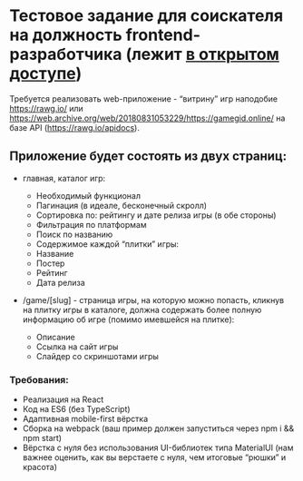 # Тестовое задание для соискателя на должность frontend-разработчика (лежит [в открытом доступе](https://github.com/Hexlet/ru-test-assignments))

Требуется реализовать web-приложение - “витрину” игр наподобие https://rawg.io/ или https://web.archive.org/web/20180831053229/https://gamegid.online/ на базе API (https://rawg.io/apidocs).

## Приложение будет состоять из двух страниц:
- главная, каталог игр:
    - Необходимый функционал
    - Пагинация (в идеале, бесконечный скролл)
    - Сортировка по: рейтингу и дате релиза игры (в обе стороны)
    - Фильтрация по платформам
    - Поиск по названию
    - Содержимое каждой “плитки” игры:
    - Название
    - Постер
    - Рейтинг
    - Дата релиза

- /game/[slug] - страница игры, на которую можно попасть, кликнув на плитку игры в каталоге, должна содержать более полную информацию об игре (помимо имевшейся на плитке):
    - Описание
    - Ссылка на сайт игры
    - Слайдер со скриншотами игры

### Требования:
* Реализация на React
* Код на ES6 (без TypeScript)
* Адаптивная mobile-first вёрстка
* Сборка на webpack (ваш пример должен запуститься через npm i && npm start)
* Вёрстка с нуля без использования UI-библиотек типа MaterialUI (нам важнее оценить, как вы верстаете с нуля, чем итоговые “рюшки” и красота)
